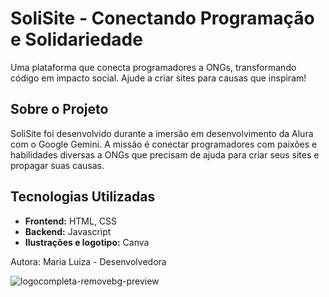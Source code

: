 # SoliSite - Conectando Programação e Solidariedade
Uma plataforma que conecta programadores a ONGs, transformando código em impacto social. Ajude a criar sites para causas que inspiram!

## Sobre o Projeto
SoliSite foi desenvolvido durante a imersão em desenvolvimento da Alura com o Google Gemini. A missão é conectar programadores com paixões e habilidades diversas a ONGs que precisam de ajuda para criar seus sites e propagar suas causas.

## Tecnologias Utilizadas
* **Frontend:** HTML, CSS
* **Backend:** Javascript
* **Ilustrações e logotipo:** Canva

Autora: Maria Luiza - Desenvolvedora

![logocompleta-removebg-preview](https://github.com/user-attachments/assets/9bb7822b-aff7-4912-a5bf-3c76329b645f)
